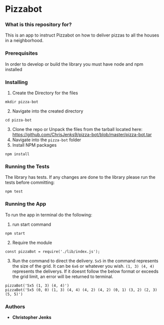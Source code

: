 # Pizzabot #

### What is this repository for? ###

This is an app to instruct Pizzabot on how to deliver pizzas to all the houses in a neighborhood.

### Prerequisites ###

In order to develop or build the library you must have node and npm installed

### Installing ###

1. Create the Directory for the files

```
mkdir pizza-bot
```

2. Navigate into the created directory

```
cd pizza-bot
```

3. Clone the repo or Unpack the files from the tarball located here: https://github.com/ChrisJenks9/pizza-bot/blob/master/pizza-bot.tar
4. Navigate into the `pizza-bot` folder
5. Install NPM packages

```
npm install
```

### Running the Tests ###

The library has tests. If any changes are done to the library please run the tests before committing:

```
npm test
```

### Running the App ###

To run the app in terminal do the following:

1. run start command

```
npm start
```

2. Require the module

```
const pizzaBot = require('./lib/index.js');
```

3. Run the command to direct the delivery. `5x5` in the command represents the size of the grid. It can be `6x6` or whatever you wish. `(1, 3) (4, 4)` represents the deliverys. If it doesnt follow the below format or exceeds the grid limit, an error will be returned to terminal.

```
pizzaBot('5x5 (1, 3) (4, 4)')
pizzaBot('5x5 (0, 0) (1, 3) (4, 4) (4, 2) (4, 2) (0, 1) (3, 2) (2, 3) (5, 5)')
```


### Authors

* **Christopher Jenks**
